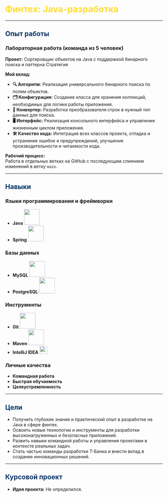 # <span style="color:#ffdd2d;">Финтех: Java-разработка</span>

---

## <span style="color:#003366;">Опыт работы</span>

### Лабораторная работа (команда из 5 человек)
**Проект:** Сортировщик объектов на Java с поддержкой бинарного поиска и паттерна Стратегия

**Мой вклад:**
- **🔍 Алгоритм:** Реализация универсального бинарного поиска по полям объектов.
- **🗂️ Конфигурация:** Создание класса для хранения коллекций, необходимых для логики работы приложения.
- **🔄 Конвертер:** Разработка преобразователя строк в нужный тип данных для поиска.
- **🖥️ Интерфейс:** Реализация консольного интерфейса и управление жизненным циклом приложения.
- **🛠️ Качество кода:** Интеграция всех классов проекта, отладка и устранение ошибок и предупреждений, улучшение производительности и читаемости кода.

**Рабочий процесс:**  
Работа в отдельных ветках на GitHub с последующим слиянием изменений в ветку `main`.

---

## <span style="color:#003366;">Навыки</span>

### Языки программирования и фреймворки
- **Java** <img src="https://www.vectorlogo.zone/logos/java/java-ar21.svg" width="50" />
- **Spring** <img src="https://www.vectorlogo.zone/logos/springio/springio-ar21.svg" width="50" />

### Базы данных
- **MySQL** <img src="https://www.vectorlogo.zone/logos/mysql/mysql-ar21.svg" width="50" />
- **PostgreSQL** <img src="https://www.vectorlogo.zone/logos/postgresql/postgresql-ar21.svg" width="50" />

### Инструменты
- **Git** <img src="https://www.vectorlogo.zone/logos/git-scm/git-scm-ar21.svg" width="50" />
- **Maven** <img src="https://www.vectorlogo.zone/logos/apache_maven/apache_maven-ar21.svg" width="50" />
- **IntelliJ IDEA** <img src="https://upload.vectorlogo.zone/logos/jetbrains_idea/images/d4398a36-c378-4511-a508-106ded6cd69a.svg" width="25" />

###  Личные качества
- **Командная работа**
- **Быстрая обучаемость**
- **Целеустремленность**

---

## <span style="color:#003366;">Цели</span>

- Получить глубокие знания и практический опыт в разработке на Java в сфере финтех.
- Освоить новые технологии и инструменты для разработки высоконагруженных и безопасных приложений.
- Развить навыки командной работы и управления проектами в контексте реальных задач.
- Стать частью команды разработки Т-Банка и внести вклад в создание инновационных решений. 

---

## <span style="color:#003366;">Курсовой проект</span>

- **Идея проекта:** Не определился.
